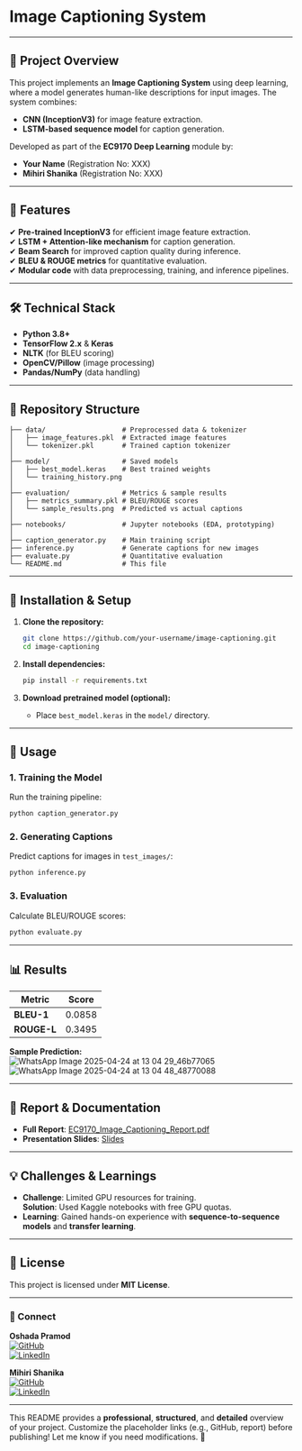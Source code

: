 # **Image Captioning System**   

---

## **📌 Project Overview**  
This project implements an **Image Captioning System** using deep learning, where a model generates human-like descriptions for input images. The system combines:  
- **CNN (InceptionV3)** for image feature extraction.  
- **LSTM-based sequence model** for caption generation.  

Developed as part of the **EC9170 Deep Learning** module by:  
- **Your Name** (Registration No: XXX)  
- **Mihiri Shanika** (Registration No: XXX)  

---

## **🚀 Features**  
✔ **Pre-trained InceptionV3** for efficient image feature extraction.  
✔ **LSTM + Attention-like mechanism** for caption generation.  
✔ **Beam Search** for improved caption quality during inference.  
✔ **BLEU & ROUGE metrics** for quantitative evaluation.  
✔ **Modular code** with data preprocessing, training, and inference pipelines.  

---

## **🛠️ Technical Stack**  
- **Python 3.8+**  
- **TensorFlow 2.x** & **Keras**  
- **NLTK** (for BLEU scoring)  
- **OpenCV/Pillow** (image processing)  
- **Pandas/NumPy** (data handling)  

---

## **📂 Repository Structure**  
```
├── data/                   # Preprocessed data & tokenizer
│   ├── image_features.pkl  # Extracted image features
│   └── tokenizer.pkl       # Trained caption tokenizer
│
├── model/                  # Saved models
│   ├── best_model.keras    # Best trained weights
│   └── training_history.png
│
├── evaluation/             # Metrics & sample results
│   ├── metrics_summary.pkl # BLEU/ROUGE scores
│   └── sample_results.png  # Predicted vs actual captions
│
├── notebooks/              # Jupyter notebooks (EDA, prototyping)
│
├── caption_generator.py    # Main training script
├── inference.py            # Generate captions for new images
├── evaluate.py             # Quantitative evaluation
└── README.md               # This file
```

---

## **🔧 Installation & Setup**  
1. **Clone the repository:**  
   ```bash
   git clone https://github.com/your-username/image-captioning.git
   cd image-captioning
   ```

2. **Install dependencies:**  
   ```bash
   pip install -r requirements.txt
   ```

3. **Download pretrained model (optional):**  
   - Place `best_model.keras` in the `model/` directory.

---

## **🎯 Usage**  

### **1. Training the Model**  
Run the training pipeline:  
```bash
python caption_generator.py
```

### **2. Generating Captions**  
Predict captions for images in `test_images/`:  
```bash
python inference.py
```

### **3. Evaluation**  
Calculate BLEU/ROUGE scores:  
```bash
python evaluate.py
```

---

## **📊 Results**  
| Metric       | Score    |
|--------------|----------|
| **BLEU-1**   | 0.0858   |
| **ROUGE-L**  | 0.3495   |

**Sample Prediction:**  
![WhatsApp Image 2025-04-24 at 13 04 29_46b77065](https://github.com/user-attachments/assets/1aa9e3bb-002f-4439-a48e-b3ead56d0e2e)
![WhatsApp Image 2025-04-24 at 13 04 48_48770088](https://github.com/user-attachments/assets/a3bab1b2-8504-4c5c-8a13-7ff29e0f8702)

  

---

## **📝 Report & Documentation**  
- **Full Report**: [EC9170_Image_Captioning_Report.pdf](2021e012_2021e014.pdf)  
- **Presentation Slides**: [Slides](presentation.pptx)  

---

## **💡 Challenges & Learnings**  
- **Challenge**: Limited GPU resources for training.  
  **Solution**: Used Kaggle notebooks with free GPU quotas.  
- **Learning**: Gained hands-on experience with **sequence-to-sequence models** and **transfer learning**.  
 

---

## **📜 License**  
This project is licensed under **MIT License**.  

---

### **🔗 Connect**  

**Oshada Pramod**  
[![GitHub](https://img.shields.io/badge/GitHub-@oshadapramod-blue)](https://github.com/oshadapramod)  
[![LinkedIn](https://img.shields.io/badge/LinkedIn-@oshadapramod-blue)](https://linkedin.com/in/oshadapramod) 

**Mihiri Shanika**  
[![GitHub](https://img.shields.io/badge/GitHub-@mihirishanika-blue)](https://github.com/mihirishanika)  
[![LinkedIn](https://img.shields.io/badge/LinkedIn-@mihirishanika-blue)](https://linkedin.com/in/mihirishanika)

---

This README provides a **professional**, **structured**, and **detailed** overview of your project. Customize the placeholder links (e.g., GitHub, report) before publishing! Let me know if you need modifications. 🚀
